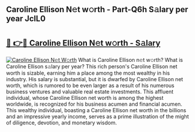 ## Caroline Ellison N𝚎t w𝚘rth - Part-Q6h S𝚊lary per year JclL0

# <h2><a href="http://gc05koy.nevu.top/?p=Caroline+Ellison">🔗 👉🔴 Caroline Ellison N𝚎t w𝚘rth - S𝚊lary</a></h2>

[![Caroline Ellison N𝚎t W𝚘rth](https://i.imgur.com/Oavwk0R.jpeg)](http://gc05koy.nevu.top/?p=Caroline+Ellison)
What is Caroline Ellison n𝚎t w𝚘rth? What is Caroline Ellison s𝚊lary per year?
This rich person's Caroline Ellison net worth is sizable, earning him a place among the most wealthy in his industry. His salary is substantial, but it is dwarfed by Caroline Ellison net worth, which is rumored to be even larger as a result of his numerous business ventures and valuable real estate investments. This affluent individual, whose Caroline Ellison net worth is among the highest worldwide, is recognized for his business acumen and financial acumen. This wealthy individual, boasting a Caroline Ellison net worth in the billions and an impressive yearly income, serves as a prime illustration of the might of diligence, devotion, and monetary wisdom.
